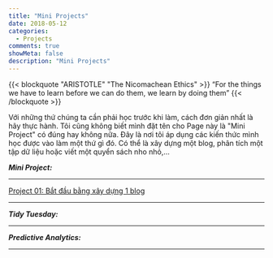 ```yaml
---
title: "Mini Projects"
date: 2018-05-12
categories:
  - Projects
comments: true
showMeta: false
description: "Mini Projects"
---
```


{{< blockquote "ARISTOTLE" "The Nicomachean Ethics" >}}
“For the things we have to learn before we can do them, we learn by doing them”
{{< /blockquote >}}  

Với những thứ chúng ta cần phải học trước khi làm, cách đơn giản nhất là hãy thực hành. Tôi cũng không biết mình đặt tên cho Page này là "Mini Project" có đúng hay không nữa. Đây là nơi tôi áp dụng các kiến thức mình học được vào làm một thứ gì đó. Có thể là xây dựng một blog, phân tích một tập dữ liệu hoặc viết một quyển sách nho nhỏ,... 

***Mini Project:***

---
[Project 01: Bắt đầu bằng xây dựng 1 blog](/2020/10/prj-01-how-to-start-a-blog/)

---
***Tidy Tuesday:***

---
***Predictive Analytics:***

---
